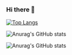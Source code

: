 ### Hi there 👋

<!-- 设置语言卡片 -->
[![Top Langs](https://github-readme-stats.vercel.app/api/top-langs/?username=weiguofeng)](https://github.com/anuraghazra/github-readme-stats)


<!-- 设置图标 -->
![Anurag's GitHub stats](https://github-readme-stats.vercel.app/api?username=weiguofeng&show_icons=true)

<!-- 编辑主题 -->
![Anurag's GitHub stats](https://github-readme-stats.vercel.app/api?username=weiguofeng&show_icons=true&theme=radical)




<!--
**weiguofeng/weiguofeng** is a ✨ _special_ ✨ repository because its `README.md` (this file) appears on your GitHub profile.

Here are some ideas to get you started:

- 🔭 I’m currently working on ...
- 🌱 I’m currently learning ...
- 👯 I’m looking to collaborate on ...
- 🤔 I’m looking for help with ...
- 💬 Ask me about ...
- 📫 How to reach me: ...
- 😄 Pronouns: ...
- ⚡ Fun fact: ...
-->

